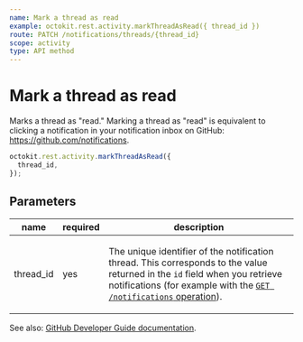 ```yaml
---
name: Mark a thread as read
example: octokit.rest.activity.markThreadAsRead({ thread_id })
route: PATCH /notifications/threads/{thread_id}
scope: activity
type: API method
---
```


# Mark a thread as read

Marks a thread as "read." Marking a thread as "read" is equivalent to clicking a notification in your notification inbox on GitHub: https://github.com/notifications.

```js
octokit.rest.activity.markThreadAsRead({
  thread_id,
});
```

## Parameters

<table>
  <thead>
    <tr>
      <th>name</th>
      <th>required</th>
      <th>description</th>
    </tr>
  </thead>
  <tbody>
    <tr><td>thread_id</td><td>yes</td><td>

The unique identifier of the notification thread. This corresponds to the value returned in the `id` field when you retrieve notifications (for example with the [`GET /notifications` operation](https://docs.github.com/rest/reference/activity#list-notifications-for-the-authenticated-user)).

</td></tr>
  </tbody>
</table>

See also: [GitHub Developer Guide documentation](https://docs.github.com/rest/reference/activity#mark-a-thread-as-read).
